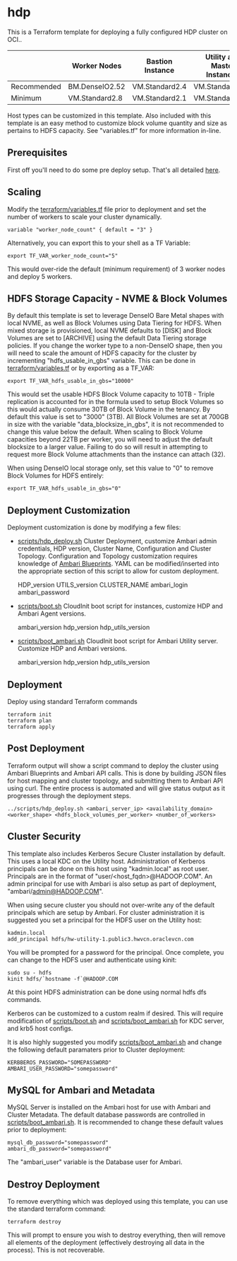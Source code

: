# hdp
This is a Terraform template for deploying a fully configured HDP cluster on OCI..

|             | Worker Nodes   | Bastion Instance | Utility and Master Instances |
|-------------|----------------|------------------|------------------------------|
| Recommended | BM.DenseIO2.52 | VM.Standard2.4   | VM.Standard2.16              |
| Minimum     | VM.Standard2.8 | VM.Standard2.1   | VM.Standard2.8               |

Host types can be customized in this template.   Also included with this template is an easy method to customize block volume quantity and size as pertains to HDFS capacity.   See "variables.tf" for more information in-line.

## Prerequisites
First off you'll need to do some pre deploy setup.  That's all detailed [here](https://github.com/oracle/oci-quickstart-prerequisites).

## Scaling

Modify the [terraform/variables.tf](terraform/variables.tf) file prior to deployment and set the number of workers to scale your cluster dynamically.

	variable "worker_node_count" { default = "3" }

Alternatively, you can export this to your shell as a TF Variable:

	export TF_VAR_worker_node_count="5"

This would over-ride the default (minimum requirement) of 3 worker nodes and deploy 5 workers.   

## HDFS Storage Capacity - NVME & Block Volumes

By default this template is set to leverage DenseIO Bare Metal shapes with local NVME, as well as Block Volumes using Data Tiering for HDFS.   When mixed storage is provisioned, local NVME defaults to [DISK] and Block Volumes are set to [ARCHIVE] using the default Data Tiering storage policies.   If you change the worker type to a non-DenseIO shape, then you will need to scale the amount of HDFS capacity for the cluster by incrementing "hdfs_usable_in_gbs" variable.   This can be done in [terraform/variables.tf](terraform/variables.tf) or by exporting as a TF_VAR:

	export TF_VAR_hdfs_usable_in_gbs="10000"

This would set the usable HDFS Block Volume capacity to 10TB - Triple replication is accounted for in the formula used to setup Block Volumes so this would actually consume 30TB of Block Volume in the tenancy.  By default this value is set to "3000" (3TB).   All Block Volumes are set at 700GB in size with the variable "data_blocksize_in_gbs", it is not recommended to change this value below the default.  When scaling to Block Volume capacities beyond 22TB per worker, you will need to adjust the default blocksize to a larger value.  Failing to do so will result in attempting to request more Block Volume attachments than the instance can attach (32).

When using DenseIO local storage only, set this value to "0" to remove Block Volumes for HDFS entirely:

	export TF_VAR_hdfs_usable_in_gbs="0"

## Deployment Customization

Deployment customization is done by modifying a few files:
* [scripts/hdp_deploy.sh](scripts/hdp_deploy.sh) Cluster Deployment, customize Ambari admin credentials, HDP version, Cluster Name, Configuration and Cluster Topology.  Configuration and Topology customization requires knowledge of [Ambari Blueprints](https://cwiki.apache.org/confluence/display/AMBARI/Blueprints).  YAML can be modified/inserted into the appropriate section of this script to allow for custom deployment.
	
	HDP_version
	UTILS_version
	CLUSTER_NAME
	ambari_login
	ambari_password

* [scripts/boot.sh](scripts/boot.sh) CloudInit boot script for instances, customize HDP and Ambari Agent versions.
	
	ambari_version
	hdp_version	
	hdp_utils_version

* [scripts/boot_ambari.sh](scripts/boot_ambari.sh) CloudInit boot script for Ambari Utility server.  Customize HDP and Ambari versions. 
	
	ambari_version
	hdp_version
	hdp_utils_version

## Deployment

Deploy using standard Terraform commands

	terraform init
	terraform plan
	terraform apply

## Post Deployment

Terraform output will show a script command to deploy the cluster using Ambari Blueprints and Ambari API calls. This is done by building JSON files for host mapping and cluster topology, and submitting them to Ambari API using curl.  The entire process is automated and will give status output as it progresses through the deployment steps.

	../scripts/hdp_deploy.sh <ambari_server_ip> <availability_domain> <worker_shape> <hdfs_block_volumes_per_worker> <number_of_workers>

## Cluster Security

This template also includes Kerberos Secure Cluster installation by default.   This uses a local KDC on the Utility host.   Administration of Kerberos principals can be done on this host using "kadmin.local" as root user.   Principals are in the format of "user/<host_fqdn>@HADOOP.COM".  An admin principal for use with Ambari is also setup as part of deployment, "ambari/admin@HADOOP.COM".

When using secure cluster you should not over-write any of the default principals which are setup by Ambari.  For cluster administration it is suggested you set a principal for the HDFS user on the Utility host:

	kadmin.local
	add_principal hdfs/hw-utility-1.public3.hwvcn.oraclevcn.com

You will be prompted for a password for the principal.  Once complete, you can change to the HDFS user and authenticate using kinit:

	sudo su - hdfs
	kinit hdfs/`hostname -f`@HADOOP.COM

At this point HDFS administration can be done using normal hdfs dfs commands.

Kerberos can be customized to a custom realm if desired.   This will require modification of [scripts/boot.sh](scripts/boot.sh) and [scripts/boot_ambari.sh](scripts/boot_ambari.sh) for KDC server, and krb5 host configs.

It is also highly suggested you modify [scripts/boot_ambari.sh](scripts/boot_ambari.sh) and change the following default paramaters prior to Cluster deployment:

	KERBBEROS_PASSWORD="SOMEPASSWORD"
	AMBARI_USER_PASSWORD="somepassword"

## MySQL for Ambari and Metadata

MySQL Server is installed on the Ambari host for use with Ambari and Cluster Metadata.   The default database passwords are controlled in [scripts/boot_ambari.sh](scripts/boot_ambari.sh).  It is recommended to change these default values prior to deployment:

	mysql_db_password="somepassword"
	ambari_db_password="somepassword"

The "ambari_user" variable is the Database user for Ambari. 

## Destroy Deployment

To remove everything which was deployed using this template, you can use the standard terraform command:

	terraform destroy

This will prompt to ensure you wish to destroy everything, then will remove all elements of the deployment (effectively destroying all data in the process).  This is not recoverable. 

